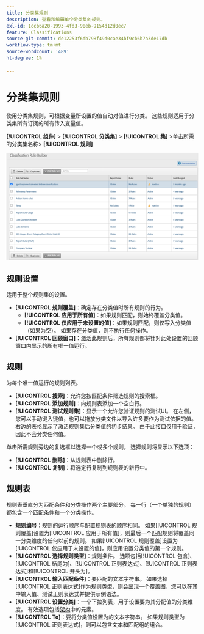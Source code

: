 ```yaml
---
title: 分类集规则
description: 查看和编辑单个分类集的规则。
exl-id: 1ccb6a20-1993-4fd3-90eb-9154d12d0ec7
feature: Classifications
source-git-commit: de12253f6db798f49d0cae34bf9cb6b7a3de17db
workflow-type: tm+mt
source-wordcount: '489'
ht-degree: 1%

---
```


# 分类集规则

使用分类集规则，可根据变量所设置的值自动对值进行分类。 这些规则适用于分类集所有订阅的所有传入变量值。

**[!UICONTROL 组件]** > **[!UICONTROL 分类集]** > **[!UICONTROL 集]** >单击所需的分类集名称> **[!UICONTROL 规则]**

![分类集规则UI](../../assets/csets-rules.png)

## 规则设置

适用于整个规则集的设置。

* **[!UICONTROL 规则覆盖]**：确定存在分类值时所有规则的行为。
   * **[!UICONTROL 应用于所有值]**：如果规则匹配，则始终覆盖分类值。
   * **[!UICONTROL 仅应用于未设置的值]**：如果规则匹配，则仅写入分类值（如果为空）。 如果存在分类值，则不执行任何操作。
* **[!UICONTROL 回顾窗口]**：激活此规则后，所有规则都将针对此处设置的回顾窗口内显示的所有唯一值运行。

## 规则

为每个唯一值运行的规则列表。

* **[!UICONTROL 搜索]**：允许您按匹配条件筛选规则的搜索框。
* **[!UICONTROL 添加规则]**：向规则表添加一个空白行。
* **[!UICONTROL 测试规则集]**：显示一个允许您验证规则的测试UI。 在左侧，您可以手动键入键值，也可以拖放分类文件以导入许多要作为测试依据的值。 右边的表格显示了激活规则集后分类值的初步结果。 由于此接口仅用于验证，因此不会分类任何值。

单击所需规则旁边的复选框以选择一个或多个规则。 选择规则将显示以下选项：

* **[!UICONTROL 删除]**：从规则表中删除行。
* **[!UICONTROL 复制]**：将选定行复制到规则表的新行中。

## 规则表

规则表垂直分为匹配条件和分类操作两个主要部分。 每一行（一个单独的规则）都包含一个匹配条件和一个分类操作。

* **规则编号**：规则的运行顺序与配置规则表的顺序相同。 如果[!UICONTROL 规则覆盖]设置为[!UICONTROL 应用于所有值]，则最后一个匹配规则将覆盖同一分类维度的任何以前的规则。 如果[!UICONTROL 规则覆盖]设置为[!UICONTROL 仅应用于未设置的值]，则应用设置分类值的第一个规则。
* **[!UICONTROL 选择规则类型]**：规则条件。 选项包括[!UICONTROL 包含]、[!UICONTROL 结尾为]、[!UICONTROL 正则表达式]、[!UICONTROL 正则表达式]和[!UICONTROL 开头为]。
* **[!UICONTROL 输入匹配条件]**：要匹配的文本字符串。 如果选择[!UICONTROL 正则表达式]作为规则类型，则会出现一个覆盖图，您可以在其中输入值、测试正则表达式并提供示例语法。
* **[!UICONTROL 设置分类]**：一个下拉列表，用于设置要为其分配值的分类维度。 有效选项包括[架构](schema.md)中的元素。
* **[!UICONTROL To]**：要将分类值设置为的文本字符串。 如果规则类型为[!UICONTROL 正则表达式]，则可以包含文本和匹配组的组合。
